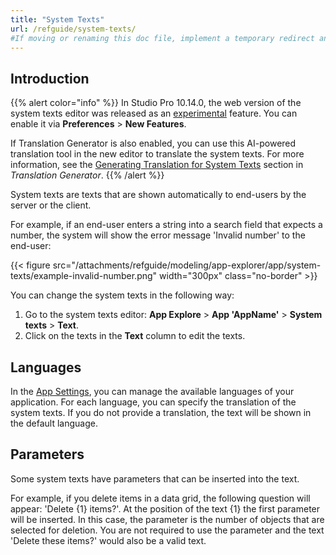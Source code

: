 ```yaml
---
title: "System Texts"
url: /refguide/system-texts/
#If moving or renaming this doc file, implement a temporary redirect and let the respective team know they should update the URL in the product. See Mapping to Products for more details.
---
```


## Introduction

{{% alert color="info" %}}
In Studio Pro 10.14.0, the web version of the system texts editor was released as an [experimental](/releasenotes/beta-features/) feature. You can enable it via **Preferences** > **New Features**. 

If Translation Generator is also enabled, you can use this AI-powered translation tool in the new editor to translate the system texts. For more information, see the [Generating Translation for System Texts](/refguide/translation-generator/#translate-system-text) section in *Translation Generator*.
{{% /alert %}}

System texts are texts that are shown automatically to end-users by the server or the client. 

For example, if an end-user enters a string into a search field that expects a number, the system will show the error message 'Invalid number' to the end-user:

{{< figure src="/attachments/refguide/modeling/app-explorer/app/system-texts/example-invalid-number.png" width="300px" class="no-border" >}}

You can change the system texts in the following way:

1. Go to the system texts editor: **App Explore** > **App 'AppName'** > **System texts** > **Text**.
2. Click on the texts in the **Text** column to edit the texts.

## Languages

In the [App Settings](/refguide/project-settings/), you can manage the available languages of your application. For each language, you can specify the translation of the system texts. If you do not provide a translation, the text will be shown in the default language.

## Parameters

Some system texts have parameters that can be inserted into the text. 

For example, if you delete items in a data grid, the following question will appear: 'Delete {1} items?'. At the position of the text {1} the first parameter will be inserted. In this case, the parameter is the number of objects that are selected for deletion. You are not required to use the parameter and the text 'Delete these items?' would also be a valid text.
